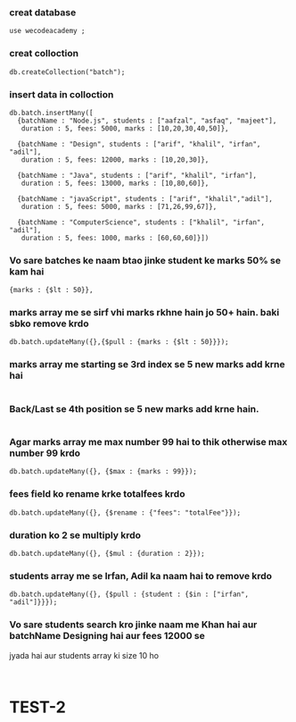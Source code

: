 ### creat database
```
use wecodeacademy ;

```

### creat colloction
```
db.createCollection("batch");

```

### insert data in colloction
```
db.batch.insertMany([
  {batchName : "Node.js", students : ["aafzal", "asfaq", "majeet"],
   duration : 5, fees: 5000, marks : [10,20,30,40,50]},

  {batchName : "Design", students : ["arif", "khalil", "irfan", "adil"],
   duration : 5, fees: 12000, marks : [10,20,30]}, 

  {batchName : "Java", students : ["arif", "khalil", "irfan"],
   duration : 5, fees: 13000, marks : [10,80,60]}, 

  {batchName : "javaScript", students : ["arif", "khalil","adil"],
   duration : 5, fees: 5000, marks : [71,26,99,67]}, 

  {batchName : "ComputerScience", students : ["khalil", "irfan", "adil"],
   duration : 5, fees: 1000, marks : [60,60,60]}])

```

### Vo sare batches ke naam btao jinke student ke marks 50% se kam hai
```
{marks : {$lt : 50}},

```

### marks array me se sirf vhi marks rkhne hain jo 50+ hain. baki sbko remove krdo
```
db.batch.updateMany({},{$pull : {marks : {$lt : 50}}});

```

### marks array me starting se 3rd index se 5 new marks add krne hai
```

```

###  Back/Last se 4th position se 5 new marks add krne hain.
```

```

### Agar marks array me max number 99 hai to thik otherwise max number 99 krdo
```
db.batch.updateMany({}, {$max : {marks : 99}});

```

### fees field ko rename krke totalfees krdo
```
db.batch.updateMany({}, {$rename : {"fees": "totalFee"}});

```

### duration ko 2 se multiply krdo
```
db.batch.updateMany({}, {$mul : {duration : 2}});

```

###  students array me se Irfan, Adil ka naam hai to remove krdo
```
db.batch.updateMany({}, {$pull : {student : {$in : ["irfan", "adil"]}}});

```

### Vo sare students search kro jinke naam me Khan hai aur batchName Designing hai aur fees 12000 se
 jyada hai aur students array ki size 10 ho
 ```


 ```
 
 # TEST-2
